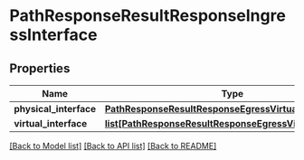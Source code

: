 # PathResponseResultResponseIngressInterface

## Properties
Name | Type | Description | Notes
------------ | ------------- | ------------- | -------------
**physical_interface** | [**PathResponseResultResponseEgressVirtualInterface**](PathResponseResultResponseEgressVirtualInterface.md) |  | [optional] 
**virtual_interface** | [**list[PathResponseResultResponseEgressVirtualInterface]**](PathResponseResultResponseEgressVirtualInterface.md) |  | [optional] 

[[Back to Model list]](../README.md#documentation-for-models) [[Back to API list]](../README.md#documentation-for-api-endpoints) [[Back to README]](../README.md)


